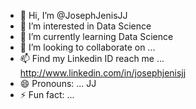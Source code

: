 - 👋 Hi, I’m @JosephJenisJJ
- 👀 I’m interested in Data Science
- 🌱 I’m currently learning Data Science
- 💞️ I’m looking to collaborate on ...
- 📫 Find my Linkedin ID reach me ... http://www.linkedin.com/in/josephjenisjj
- 😄 Pronouns: ... JJ
- ⚡ Fun fact: ... 

<!---
JosephJenisJJ/JosephJenisJJ is a ✨ special ✨ repository because its `README.md` (this file) appears on your GitHub profile.
You can click the Preview link to take a look at your changes.
--->
